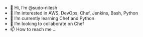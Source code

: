- 👋 Hi, I’m @sudo-nilesh
- 👀 I’m interested in AWS, DevOps, Chef, Jenkins, Bash, Python
- 🌱 I’m currently learning Chef and Python
- 💞️ I’m looking to collaborate on Chef 
- 📫 How to reach me ...

<!---
sudo-nilesh/sudo-nilesh is a ✨ special ✨ repository because its `README.md` (this file) appears on your GitHub profile.
You can click the Preview link to take a look at your changes.
--->
